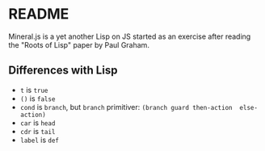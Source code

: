 # README

Mineral.js is a yet another Lisp on JS started as an exercise after reading the "Roots of Lisp" paper by Paul Graham.

## Differences with Lisp

 - `t` is `true`
 - `()` is `false`
 - `cond` is `branch`, but `branch` primitiver: `(branch guard then-action  else-action)`
 - `car` is `head`
 - `cdr` is `tail`
 - `label` is `def`